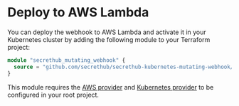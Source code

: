 # Deploy to AWS Lambda

You can deploy the webhook to AWS Lambda and activate it in your Kubernetes cluster by adding the following module to your Terraform project: 

```terraform
module "secrethub_mutating_webhook" {
  source = "github.com/secrethub/secrethub-kubernetes-mutating-webhook//deploy/aws-lambda?ref=v0.3.0"
}
```

This module requires the [AWS provider](https://registry.terraform.io/providers/hashicorp/aws/latest/docs) and [Kubernetes provider](https://registry.terraform.io/providers/hashicorp/kubernetes/latest/docs) to be configured in your root project.
